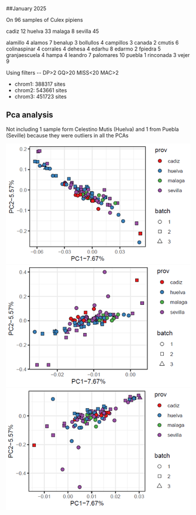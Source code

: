 ##January 2025

On 96 samples of Culex pipiens

cadiz	12 
huelva	33
malaga	8
sevilla	45


alamillo	    4
alamos	        7
benalup	        3
bollullos	    4
campillos	    3
canada	        2
cmutis	        6
colinaspinar	4
corrales	    4
dehesa	        4
edarhu	        8
edarmo	        2
fpiedra	        5
granjaescuela	4
hampa	        4
leandro	        7
palomares	    10
puebla	        1
rinconada	    3
vejer	        9


Using filters -- DP>2 GQ>20 MISS<20 MAC>2
* chrom1: 388317 sites
* chrom2: 543661 sites
* chrom3: 451723 sites

## Pca analysis 
Not including 1 sample form Celestino Mutis (Huelva) and 1 from Puebla (Seville) because they were outliers in all the PCAs

![Culex pipiens. Batches 1-3. PCA chromosome 1](results/PCA/2refiltered_depth_batch123/mod_pca12_2202pipiens123_1..png "Culex pipiens. Batches 1-3. PCA chromosome 1")
![Culex pipiens. Batches 1-3. PCA chromosome 2](results/PCA/2refiltered_depth_batch123/mod_pca12_2202pipiens123_2.png "Culex pipiens. Batches 1-3. PCA chromosome 2")
![Culex pipiens. Batches 1-3. PCA chromosome 3](results/PCA/2refiltered_depth_batch123/mod_pca12_2202pipiens123_3.png "Culex pipiens. Batches 1-3. PCA chromosome 3")
